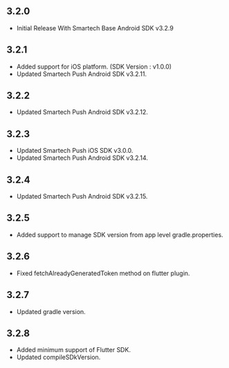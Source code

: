## 3.2.0

* Initial Release With Smartech Base Android SDK v3.2.9

## 3.2.1

* Added support for iOS platform. (SDK Version : v1.0.0)
* Updated Smartech Push Android SDK v3.2.11.

## 3.2.2

* Updated Smartech Push Android SDK v3.2.12.

## 3.2.3

* Updated Smartech Push iOS SDK v3.0.0.
* Updated Smartech Push Android SDK v3.2.14.

## 3.2.4

* Updated Smartech Push Android SDK v3.2.15.

## 3.2.5

* Added support to manage SDK version from app level gradle.properties.

## 3.2.6

* Fixed fetchAlreadyGeneratedToken method on flutter plugin.

## 3.2.7

* Updated gradle version.

## 3.2.8

* Added minimum support of Flutter SDK.
* Updated compileSDkVersion.

